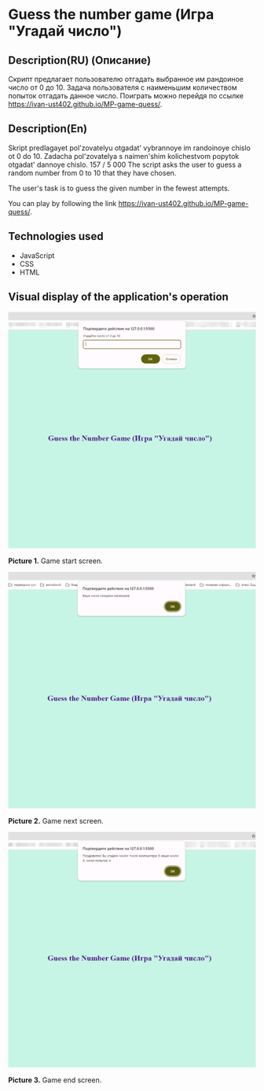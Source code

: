 # Guess the number game (Игра "Угадай число")

## Description(RU) (Описание)
Скрипт предлагает пользователю отгадать выбранное им рандоиное число от 0 до 10. 
Задача пользователя с наименьшим количеством попыток отгадать данное число.
Поиграть можно перейдя по ссылке https://ivan-ust402.github.io/MP-game-quess/.

## Description(En)

Skript predlagayet pol'zovatelyu otgadat' vybrannoye im randoinoye chislo ot 0 do 10. Zadacha pol'zovatelya s naimen'shim kolichestvom popytok otgadat' dannoye chislo.
157 / 5 000
The script asks the user to guess a random number from 0 to 10 that they have chosen.

The user's task is to guess the given number in the fewest attempts.

You can play by following the link https://ivan-ust402.github.io/MP-game-quess/.

## Technologies used
* JavaScript
* CSS
* HTML


## Visual display of the application's operation
![Picture 1](./img/projectDescription/1.png)

**Picture 1.** Game start screen.

![Picture 2](./img/projectDescription/2.png)

**Picture 2.** Game next screen.

![Picture 3](./img/projectDescription/3.png)

**Picture 3.** Game end screen.

